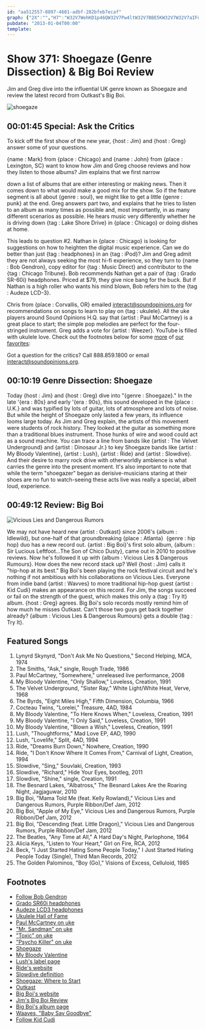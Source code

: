 ```yaml
---
id: "aa512557-0897-4601-adbf-282bfeb7ecaf"
graph: {"2X":"","H7":"W32V7WehKD1p46QW32V7Pw4ltW32V7BBE5KW32V7W32V7aIFuZ","2A0":"3SID4fJLMzBHm1GfJLMzX6cfdfJLMzX6cfddhnxeBHm1Gdhnxe"}
pubdate: "2013-01-04T00:00"
template: 
---
```






# Show 371: Shoegaze (Genre Dissection) & Big Boi Review

Jim and Greg dive into the influential UK genre known as Shoegaze and review the latest record from Outkast's Big Boi.

![shoegaze](https://static.soundopinions.org/images/2012/shoegaze.jpg)



## 00:01:45 Special: Ask the Critics

To kick off the first show of the new year, {host : Jim} and {host : Greg} answer some of your questions.

{name : Mark} from {place : Chicago} and {name : John} from {place : Lexington, SC} want to know how Jim and Greg choose reviews and how they listen to those albums? Jim explains that we first narrow

down a list of albums that are either interesting or making news. Then it comes down to what would make a good mix for the show. So if the feature segment is all about {genre : soul}, we might like to get a little {genre : punk} at the end. Greg answers part two, and explains that he tries to listen to an album as many times as possible and, most importantly, in as many different scenarios as possible. He hears music very differently whether he is driving down {tag : Lake Shore Drive} in {place : Chicago} or doing dishes at home.

This leads to question #2. Nathan in {place : Chicago} is looking for suggestions on how to heighten the digital music experience. Can we do better than just {tag : headphones} in an {tag : iPod}? Jim and Greg admit they are not always seeking the most hi-fi experience, so they turn to {name : Bob Gendron}, copy editor for {tag : Music Direct} and contributor to the {tag : Chicago Tribune}. Bob recommends Nathan get a pair of {tag : Grado SR-60i} headphones. Priced at $79, they give nice bang for the buck. But if Nathan is a high roller who wants his mind blown, Bob refers him to the {tag : Audeze LCD-3}.

Chris from {place : Corvallis, OR} emailed interact@soundopinions.org for recommendations on songs to learn to play on {tag : ukulele}. All the uke players around Sound Opinions H.Q. say that {artist : Paul McCartney} is a great place to start; the simple pop melodies are perfect for the four-stringed instrument. Greg adds a vote for {artist : Weezer}. YouTube is filled with ukulele love. Check out the footnotes below for some [more](http://www.youtube.com/watch?v=mAMWndHwT-U) of [our](http://www.youtube.com/watch?v=XWxxTph7ibU)  [favorites](http://www.youtube.com/watch?v=dKpzCCuHDVY):

Got a question for the critics? Call 888.859.1800 or email interact@soundopinions.org.



## 00:10:19 Genre Dissection: Shoegaze

Today {host : Jim} and {host : Greg} dive into "{genre : Shoegaze}." In the late '{era : 80s} and early '{era : 90s}, this sound developed in the {place : U.K.} and was typified by lots of guitar, lots of atmosphere and lots of noise. But while the height of Shoegaze only lasted a few years, its influence looms large today. As Jim and Greg explain, the artists of this movement were students of rock history. They looked at the guitar as something more than a traditional blues instrument. Those hunks of wire and wood could act as a sound machine. You can trace a line from bands like {artist : The Velvet Underground} and {artist : Dinosaur Jr.} to key Shoegaze bands like {artist : My Bloody Valentine}, {artist : Lush}, {artist : Ride} and {artist : Slowdive}. And their desire to marry rock drive with otherworldly ambience is what carries the genre into the present moment. It's also important to note that while the term "shoegazer" began as derisive-musicians staring at their shoes are no fun to watch-seeing these acts live was really a special, albeit loud, experience.



## 00:49:12 Review: Big Boi

![Vicious Lies and Dangerous Rumors](https://static.soundopinions.org/assets/371/2A00.jpg)

We may not have heard new {artist : Outkast} since 2006's {album : Idlewild}, but one-half of that groundbreaking {place : Atlanta}  {genre : hip hop} duo has a new record out. {artist : Big Boi}'s first solo album, {album : Sir Lucious Leftfoot...The Son of Chico Dusty}, came out in 2010 to positive reviews. Now he's followed it up with {album : Vicious Lies & Dangerous Rumours}. How does the new record stack up? Well {host : Jim} calls it "hip-hop at its best." Big Boi's been playing the rock festival circuit and he's nothing if not ambitious with his collaborations on Vicious Lies. Everyone from indie band {artist : Wavves} to more traditional hip-hop guest {artist : Kid Cudi} makes an appearance on this record. For Jim, the songs succeed or fail on the strength of the guest, which makes this only a {tag : Try It} album. {host : Greg} agrees. Big Boi's solo records mostly remind him of how much he misses Outkast. Can't those two guys get back together already? {album : Vicious Lies & Dangerous Rumours} gets a double {tag : Try It}.



## Featured Songs

1. Lynyrd Skynyrd, "Don't Ask Me No Questions," Second Helping, MCA, 1974
2. The Smiths, "Ask," single, Rough Trade, 1986
3. Paul McCartney, "Somewhere," unreleased live performance, 2008
4. My Bloody Valentine, "Only Shallow," Loveless, Creation, 1991
5. The Velvet Underground, "Sister Ray," White Light/White Heat, Verve, 1968
6. The Byrds, "Eight Miles High," Fifth Dimension, Columbia, 1966
7. Cocteau Twins, "Lorelei," Treasure, 4AD, 1984
8. My Bloody Valentine, "To Here Knows When," Loveless, Creation, 1991
9. My Bloody Valentine, "I Only Said," Loveless, Creation, 1991
10. My Bloody Valentine, "Blown a Wish," Loveless, Creation, 1991
11. Lush, "Thoughtforms," Mad Love EP, 4AD, 1990
12. Lush, "Lovelife," Split, 4AD, 1994
13. Ride, "Dreams Burn Down," Nowhere, Creation, 1990
14. Ride, "I Don't Know Where It Comes From," Carnival of Light, Creation, 1994
15. Slowdive, "Sing," Souvlaki, Creation, 1993
16. Slowdive, "Richard," Hide Your Eyes, bootleg, 2011
17. Slowdive, "Shine," single, Creation, 1991
18. The Besnard Lakes, "Albatross," The Besnard Lakes Are the Roaring Night, Jagjaguwar, 2010
19. Big Boi, "Mama Told Me (feat. Kelly Rowland)," Vicious Lies and Dangerous Rumors, Purple Ribbon/Def Jam, 2012
20. Big Boi, "Apple of My Eye," Vicious Lies and Dangerous Rumors, Purple Ribbon/Def Jam, 2012
21. Big Boi, "Descending (feat. Little Dragon)," Vicious Lies and Dangerous Rumors, Purple Ribbon/Def Jam, 2012
22. The Beatles, "Any Time at All," A Hard Day's Night, Parlophone, 1964
23. Alicia Keys, "Listen to Your Heart," Girl on Fire, RCA, 2012
24. Beck, "I Just Started Hating Some People Today," I Just Started Hating People Today (Single), Third Man Records, 2012
25. The Golden Palominos, "Boy (Go)," Visions of Excess, Celluloid, 1985



## Footnotes

- [Follow Bob Gendron](https://twitter.com/BobGendron25)
- [Grado SR60i headphones](http://www.gradolabs.com/page_headphones.php?item=f4ba8830232696b5f580bd531134b668)
- [Audeze LCD3 headphones](http://audeze.com/audeze-lcd3)
- [Ukulele Hall of Fame](http://www.ukulele.org/)
- [Paul McCartney on uke](http://www.youtube.com/watch?v=oTUDxOxt_DE)
- ["Mr. Sandman" on uke](http://www.youtube.com/watch?v=mAMWndHwT-U)
- ["Toxic" on uke](http://www.youtube.com/watch?v=XWxxTph7ibU)
- ["Psycho Killer" on uke](http://www.youtube.com/watch?v=dKpzCCuHDVY)
- [Shoegaze](http://www.allmusic.com/style/shoegaze-ma0000004454)
- [My Bloody Valentine](http://www.allmusic.com/artist/my-bloody-valentine-mn0000937003)
- [Lush's label page](http://4ad.com/artists/lush)
- [Ride's website](http://ridemusic.net/)
- [Slowdive definition](http://en.wikipedia.org/wiki/Slowdive)
- [Shoegaze: Where to Start](http://www.avclub.com/articles/where-to-start-with-the-enigmatic-music-known-as-s,84889/)
- [Outkast](http://www.outkast.com/)
- [Big Boi's website](http://www.bigboi.com/)
- [Jim's Big Boi Review](http://www.wbez.org/jderogatis/2010/07/album-review-big-boi-of-outkast-returns/28985)
- [Big Boi's album page](http://www.bigboi.com/music/)
- [Waaves, "Baby Say Goodbye"](http://www.youtube.com/watch?v=pJUYKIfLfmk)
- [Follow Kid Cudi](http://www.kidcudi.com/#!Twitter)